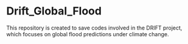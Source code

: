 # Drift_Global_Flood
This repository is created to save codes involved in the DRIFT project, which focuses on global flood predictions under climate change.
